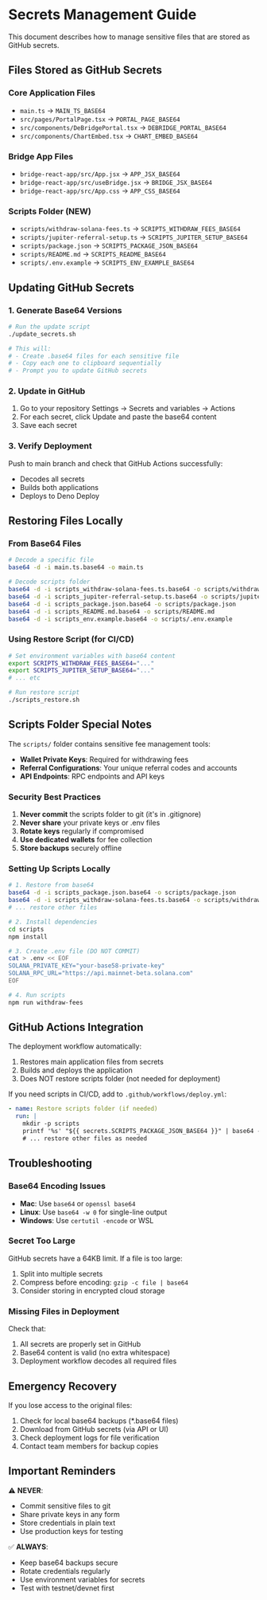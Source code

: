 # Secrets Management Guide

This document describes how to manage sensitive files that are stored as GitHub secrets.

## Files Stored as GitHub Secrets

### Core Application Files
- `main.ts` → `MAIN_TS_BASE64`
- `src/pages/PortalPage.tsx` → `PORTAL_PAGE_BASE64`
- `src/components/DeBridgePortal.tsx` → `DEBRIDGE_PORTAL_BASE64`
- `src/components/ChartEmbed.tsx` → `CHART_EMBED_BASE64`

### Bridge App Files
- `bridge-react-app/src/App.jsx` → `APP_JSX_BASE64`
- `bridge-react-app/src/useBridge.jsx` → `BRIDGE_JSX_BASE64`
- `bridge-react-app/src/App.css` → `APP_CSS_BASE64`

### Scripts Folder (NEW)
- `scripts/withdraw-solana-fees.ts` → `SCRIPTS_WITHDRAW_FEES_BASE64`
- `scripts/jupiter-referral-setup.ts` → `SCRIPTS_JUPITER_SETUP_BASE64`
- `scripts/package.json` → `SCRIPTS_PACKAGE_JSON_BASE64`
- `scripts/README.md` → `SCRIPTS_README_BASE64`
- `scripts/.env.example` → `SCRIPTS_ENV_EXAMPLE_BASE64`

## Updating GitHub Secrets

### 1. Generate Base64 Versions
```bash
# Run the update script
./update_secrets.sh

# This will:
# - Create .base64 files for each sensitive file
# - Copy each one to clipboard sequentially
# - Prompt you to update GitHub secrets
```

### 2. Update in GitHub
1. Go to your repository Settings → Secrets and variables → Actions
2. For each secret, click Update and paste the base64 content
3. Save each secret

### 3. Verify Deployment
Push to main branch and check that GitHub Actions successfully:
- Decodes all secrets
- Builds both applications
- Deploys to Deno Deploy

## Restoring Files Locally

### From Base64 Files
```bash
# Decode a specific file
base64 -d -i main.ts.base64 -o main.ts

# Decode scripts folder
base64 -d -i scripts_withdraw-solana-fees.ts.base64 -o scripts/withdraw-solana-fees.ts
base64 -d -i scripts_jupiter-referral-setup.ts.base64 -o scripts/jupiter-referral-setup.ts
base64 -d -i scripts_package.json.base64 -o scripts/package.json
base64 -d -i scripts_README.md.base64 -o scripts/README.md
base64 -d -i scripts_env.example.base64 -o scripts/.env.example
```

### Using Restore Script (for CI/CD)
```bash
# Set environment variables with base64 content
export SCRIPTS_WITHDRAW_FEES_BASE64="..."
export SCRIPTS_JUPITER_SETUP_BASE64="..."
# ... etc

# Run restore script
./scripts_restore.sh
```

## Scripts Folder Special Notes

The `scripts/` folder contains sensitive fee management tools:
- **Wallet Private Keys**: Required for withdrawing fees
- **Referral Configurations**: Your unique referral codes and accounts
- **API Endpoints**: RPC endpoints and API keys

### Security Best Practices
1. **Never commit** the scripts folder to git (it's in .gitignore)
2. **Never share** your private keys or .env files
3. **Rotate keys** regularly if compromised
4. **Use dedicated wallets** for fee collection
5. **Store backups** securely offline

### Setting Up Scripts Locally
```bash
# 1. Restore from base64
base64 -d -i scripts_package.json.base64 -o scripts/package.json
base64 -d -i scripts_withdraw-solana-fees.ts.base64 -o scripts/withdraw-solana-fees.ts
# ... restore other files

# 2. Install dependencies
cd scripts
npm install

# 3. Create .env file (DO NOT COMMIT)
cat > .env << EOF
SOLANA_PRIVATE_KEY="your-base58-private-key"
SOLANA_RPC_URL="https://api.mainnet-beta.solana.com"
EOF

# 4. Run scripts
npm run withdraw-fees
```

## GitHub Actions Integration

The deployment workflow automatically:
1. Restores main application files from secrets
2. Builds and deploys the application
3. Does NOT restore scripts folder (not needed for deployment)

If you need scripts in CI/CD, add to `.github/workflows/deploy.yml`:
```yaml
- name: Restore scripts folder (if needed)
  run: |
    mkdir -p scripts
    printf '%s' "${{ secrets.SCRIPTS_PACKAGE_JSON_BASE64 }}" | base64 -d > scripts/package.json
    # ... restore other files as needed
```

## Troubleshooting

### Base64 Encoding Issues
- **Mac**: Use `base64` or `openssl base64`
- **Linux**: Use `base64 -w 0` for single-line output
- **Windows**: Use `certutil -encode` or WSL

### Secret Too Large
GitHub secrets have a 64KB limit. If a file is too large:
1. Split into multiple secrets
2. Compress before encoding: `gzip -c file | base64`
3. Consider storing in encrypted cloud storage

### Missing Files in Deployment
Check that:
1. All secrets are properly set in GitHub
2. Base64 content is valid (no extra whitespace)
3. Deployment workflow decodes all required files

## Emergency Recovery

If you lose access to the original files:
1. Check for local base64 backups (*.base64 files)
2. Download from GitHub secrets (via API or UI)
3. Check deployment logs for file verification
4. Contact team members for backup copies

## Important Reminders

⚠️ **NEVER**:
- Commit sensitive files to git
- Share private keys in any form
- Store credentials in plain text
- Use production keys for testing

✅ **ALWAYS**:
- Keep base64 backups secure
- Rotate credentials regularly
- Use environment variables for secrets
- Test with testnet/devnet first